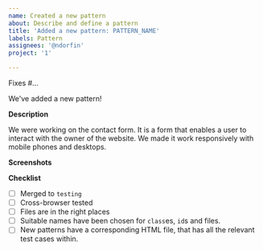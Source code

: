 ```yaml
---
name: Created a new pattern
about: Describe and define a pattern
title: 'Added a new pattern: PATTERN_NAME'
labels: Pattern
assignees: '@ndorfin'
project: '1'

---
```


Fixes #…

We've added a new pattern!

**Description**

We were working on the contact form. It is a form that enables a user to interact with the owner of the website. We made it work responsively with mobile phones and desktops.

**Screenshots**

**Checklist**

- [ ] Merged to `testing`
- [ ] Cross-browser tested
- [ ] Files are in the right places
- [ ] Suitable names have been chosen for `class`es, `id`s and files.
- [ ] New patterns have a corresponding HTML file, that has all the relevant test cases within.
